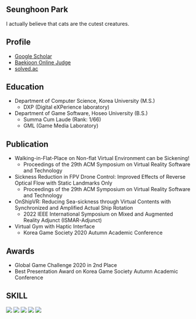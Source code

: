 ## Seunghoon Park
I actually believe that cats are the cutest creatures.

## Profile
- [Google Scholar](https://scholar.google.com/citations?user=d3wF17UAAAAJ&hl=ko)
- [Baekjoon Online Judge](https://www.acmicpc.net/user/qkrtmdgns23)
- [solved.ac](https://solved.ac/profile/qkrtmdgns23)

## Education
- Department of Computer Science, Korea University (M.S.)
  - DXP (Digital eXPerience laboratory)
- Department of Game Software, Hoseo University (B.S.)
  - Summa Cum Laude (Rank: 1/66)
  - GML (Game Media Laboratory)

## Publication
- Walking-in-Flat-Place on Non-flat Virtual Environment can be Sickening!
  - Proceedings of the 29th ACM Symposium on Virtual Reality Software and Technology
- Sickness Reduction in FPV Drone Control: Improved Effects of Reverse Optical Flow with Static Landmarks Only
  - Proceedings of the 29th ACM Symposium on Virtual Reality Software and Technology
- OnShipVR: Reducing Sea-sickness through Virtual Contents with Synchronized and Amplified Actual Ship Rotation
  - 2022 IEEE International Symposium on Mixed and Augmented Reality Adjunct (ISMAR-Adjunct)
- Virtual Gym with Haptic Interface
  - Korea Game Society 2020 Autumn Academic Conference 

## Awards
- Global Game Challenge 2020 in 2nd Place
- Best Presentation Award on Korea Game Society Autumn Academic Conference
  
<h2 align="left"><b>SKILL</b></h2>
<p align="left">
  
<img src="https://img.shields.io/badge/C/C++-%2300599C.svg?style=for-the-badge&logo=c%2B%2B&logoColor=white"/>
<img src="https://img.shields.io/badge/c%23-%2300599C.svg?style=for-the-badge&logo=c-sharp&logoColor=white"/>
<img src="https://img.shields.io/badge/python-%2300599C?style=for-the-badge&logo=python&logoColor=white"/>
<img src="https://img.shields.io/badge/unity-%23313131.svg?style=for-the-badge&logo=unity&logoColor=white"/>
<img src="https://img.shields.io/badge/unrealengine-%23313131.svg?style=for-the-badge&logo=unrealengine&logoColor=white"/>
  </p>
